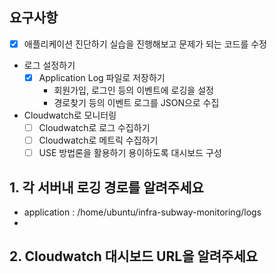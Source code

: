 ## 요구사항
- [x] 애플리케이션 진단하기 실습을 진행해보고 문제가 되는 코드를 수정
- 로그 설정하기
  - [x] Application Log 파일로 저장하기
    - 회원가입, 로그인 등의 이벤트에 로깅을 설정
    - 경로찾기 등의 이벤트 로그를 JSON으로 수집
- Cloudwatch로 모니터링
    - [ ] Cloudwatch로 로그 수집하기
    - [ ] Cloudwatch로 메트릭 수집하기
    - [ ] USE 방법론을 활용하기 용이하도록 대시보드 구성

## 1. 각 서버내 로깅 경로를 알려주세요
- application : /home/ubuntu/infra-subway-monitoring/logs
- 

## 2. Cloudwatch 대시보드 URL을 알려주세요